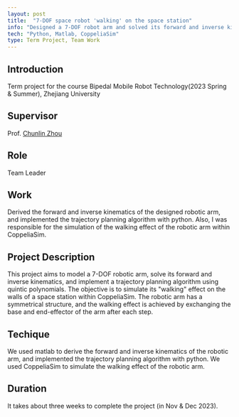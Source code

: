 ```yaml
---
layout: post
title:  "7-DOF space robot 'walking' on the space station"
info: "Designed a 7-DOF robot arm and solved its forward and inverse kinematics, then implemented trajectory planning algorithm using quintic polynomials to make it finally 'walk' on the walls of a space station"
tech: "Python, Matlab, CoppeliaSim"
type: Term Project, Team Work
---
```


## Introduction
Term project for the course Bipedal Mobile Robot Technology(2023 Spring & Summer), Zhejiang University


## Supervisor
Prof. [Chunlin Zhou](https://ieeexplore.ieee.org/author/37085783874)


## Role
Team Leader


## Work
Derived the forward and inverse kinematics of the designed robotic arm, and implemented the trajectory planning algorithm with python. Also, I was responsible for the simulation of the walking effect of the robotic arm within CoppeliaSim.


## Project Description
This project aims to model a 7-DOF robotic arm, solve its forward and inverse kinematics, and implement a trajectory planning algorithm using quintic polynomials. The objective is to simulate its "walking" effect on the walls of a space station within CoppeliaSim. The robotic arm has a symmetrical structure, and the walking effect is achieved by exchanging the base and end-effector of the arm after each step.


## Techique
We used matlab to derive the forward and inverse kinematics of the robotic arm, and implemented the trajectory planning algorithm with python. We used CoppeliaSim to simulate the walking effect of the robotic arm. 


## Duration 
It takes about three weeks to complete the project (in Nov & Dec 2023).